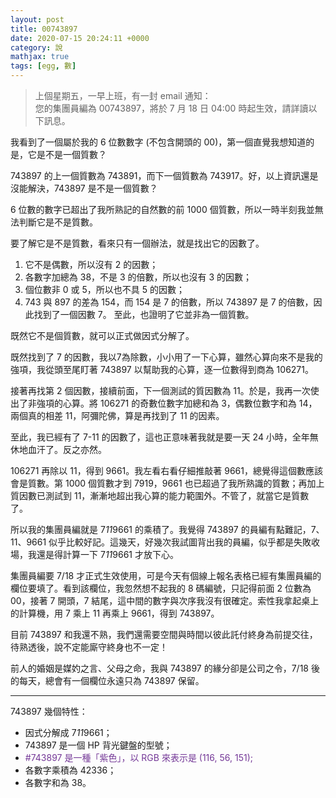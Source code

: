 ```yaml
---
layout: post
title: 00743897
date: 2020-07-15 20:24:11 +0000
category: 說
mathjax: true
tags: [egg, 數]
---
```


> 上個星期五，一早上班，有一封 email 通知：<br>
> 您的集團員編為 00743897，將於 7 月 18 日 04:00 時起生效，請詳讀以下訊息。

我看到了一個屬於我的 6 位數數字 (不包含開頭的 00)，第一個直覺我想知道的是，它是不是一個質數？

<!--more-->
 

743897 的上一個質數為 743891，而下一個質數為 743917。好，以上資訊還是沒能解決，743897 是不是一個質數？

6 位數的數字已超出了我所熟記的自然數的前 1000 個質數，所以一時半刻我並無法判斷它是不是質數。

要了解它是不是質數，看來只有一個辦法，就是找出它的因數了。
 1.	它不是偶數，所以沒有 2 的因數；
 2.	各數字加總為 38，不是 3 的倍數，所以也沒有 3 的因數；
 3.	個位數非 0 或 5，所以也不具 5 的因數；
 4.	743 與 897 的差為 154，而 154 是 7 的倍數，所以 743897 是 7 的倍數，因此找到了一個因數 7。
至此，也證明了它並非為一個質數。

既然它不是個質數，就可以正式做因式分解了。

既然找到了 7 的因數，我以7為除數，小小用了一下心算，雖然心算向來不是我的強項，我從頭至尾盯著 743897 以幫助我的心算，逐一位數得到商為 106271。

接著再找第 2 個因數，接續前面，下一個測試的質因數為 11。於是，我再一次使出了非強項的心算。將 106271 的奇數位數字加總和為 3，偶數位數字和為 14，兩個真的相差 11，阿彌陀佛，算是再找到了 11 的因素。

至此，我已經有了 7-11 的因數了，這也正意味著我就是要一天 24 小時，全年無休地血汗了。反之亦然。

106271 再除以 11，得到 9661。我左看右看仔細推敲著 9661，總覺得這個數應該會是質數。第 1000 個質數才到 7919，9661 也已超過了我所熟識的質數；再加上質因數已測試到 11，漸漸地超出我心算的能力範圍外。不管了，就當它是質數了。

所以我的集團員編就是 7*11*9661 的乘積了。我覺得 743897 的員編有點難記，7、11、9661 似乎比較好記。這幾天，好幾次我試圖背出我的員編，似乎都是失敗收場，我還是得計算一下 7*11*9661 才放下心。

集團員編要 7/18 才正式生效使用，可是今天有個線上報名表格已經有集團員編的欄位要填了。看到該欄位，我忽然想不起我的 8 碼編號，只記得前面 2 位數為 00，接著 7 開頭，7 結尾，這中間的數字與次序我沒有很確定。索性我拿起桌上的計算機，用 7 乘上 11 再乘上 9661，得到 743897。

目前 743897 和我還不熟，我們還需要空間與時間以彼此託付終身為前提交往，待熟透後，說不定能廝守終身也不一定！

前人的婚姻是媒妁之言、父母之命，我與 743897 的緣分卻是公司之令，7/18 後的每天，總會有一個欄位永遠只為 743897 保留。

***
743897 幾個特性：
-	因式分解成 7*11*9661；
-	743897 是一個 HP 背光鍵盤的型號；
-	<div style="color:#743897">#743897 是一種「紫色」，以 RGB 來表示是 (116, 56, 151);</div>
-	各數字乘積為 42336；
-	各數字和為 38。
